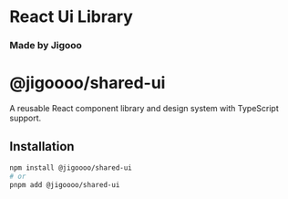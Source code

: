 # React Ui Library

### Made by Jigooo

# @jigoooo/shared-ui

A reusable React component library and design system with TypeScript support.

## Installation

```bash
npm install @jigoooo/shared-ui
# or
pnpm add @jigoooo/shared-ui
```
